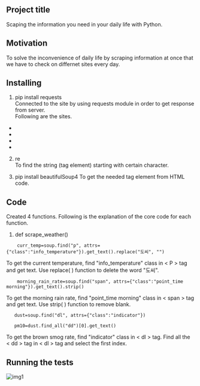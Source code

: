 ## Project title
Scaping the information you need in your daily life with Python.

## Motivation
To solve the inconvenience of daily life by scraping information at once that we have to check on differnet sites every day.

## Installing
1. pip install requests  
Connected to the site by using requests module in order to get response from server.   
Following are the sites.  
  -
  -
  -
  -
  
2. re  
To find the string (tag element) starting with certain character.

3. pip install beautifulSoup4
To get the needed tag element from HTML code.

## Code
Created 4 functions. Following is the explanation of the core code for each function.
1. def scrape_weather()  
~~~
    curr_temp=soup.find("p", attrs={"class":"info_temperature"}).get_text().replace("도씨", "")
~~~
To get the current temperature, find "info_temperature" class in < P > tag and get text. Use replace( ) function to delete the word "도씨".  

~~~
    morning_rain_rate=soup.find("span", attrs={"class":"point_time morning"}).get_text().strip()
~~~
To get the morning rain rate, find "point_time morning" class in < span > tag and get text. Use strip( ) function to remove blank.

~~~
   dust=soup.find("dl", attrs={"class":"indicator"})
~~~

~~~
   pm10=dust.find_all("dd")[0].get_text() 
~~~
To get the brown smog rate, find "indicator" class in < dl > tag. Find all the < dd > tag in < dl > tag and select the first index. 


## Running the tests
![img1](https://user-images.githubusercontent.com/77823761/108455506-b8321580-72b1-11eb-821d-6dccf4992958.PNG)

